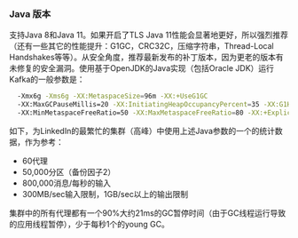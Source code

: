 ### Java 版本

支持Java 8和Java 11。如果开启了TLS Java 11性能会显著地更好，所以强烈推荐（还有一些其它的性能提升：G1GC，CRC32C，压缩字符串，Thread-Local Handshakes等等）。从安全角度，推荐最新发布的补丁版本，因为更老的版本有未修复的安全漏洞。使用基于OpenJDK的Java实现（包括Oracle JDK）运行Kafka的一般参数是：

```bash
  -Xmx6g -Xms6g -XX:MetaspaceSize=96m -XX:+UseG1GC
  -XX:MaxGCPauseMillis=20 -XX:InitiatingHeapOccupancyPercent=35 -XX:G1HeapRegionSize=16M
  -XX:MinMetaspaceFreeRatio=50 -XX:MaxMetaspaceFreeRatio=80 -XX:+ExplicitGCInvokesConcurrent
```

如下，为LinkedIn的最繁忙的集群（高峰）中使用上述Java参数的一个的统计数据，作为参考：

* 60代理
* 50,000分区（备份因子2）
* 800,000消息/每秒的输入
* 300MB/sec输入限制，1GB/sec以上的输出限制

集群中的所有代理都有一个90%大约21ms的GC暂停时间（由于GC线程运行导致的应用线程暂停），少于每秒1个的young GC。

